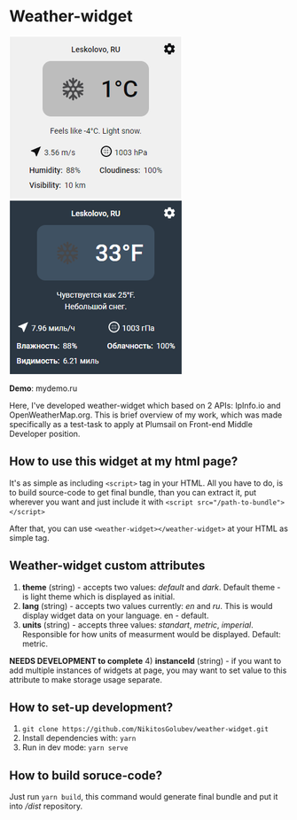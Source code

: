 # Weather-widget

![Light theme](https://raw.githubusercontent.com/NikitosGolubev/images/master/widget-light.png)
![Dark theme](https://raw.githubusercontent.com/NikitosGolubev/images/master/widget-dark.png)

**Demo**: mydemo.ru

Here, I've developed weather-widget which based on 2 APIs: IpInfo.io and OpenWeatherMap.org.
This is brief overview of my work, which was made specifically as a test-task to apply at Plumsail on Front-end Middle Developer position.

## How to use this widget at my html page?
It's as simple as including ```<script>``` tag in your HTML. All you have to do, is to build source-code to get final bundle, than you can extract it, put wherever you want and just include it with ```<script src="/path-to-bundle"></script>```

After that, you can use ```<weather-widget></weather-widget>``` at your HTML as simple tag.

## Weather-widget custom attributes

1) **theme** (string) - accepts two values: *default* and *dark*. Default theme - is light theme which is displayed as initial.
2) **lang** (string) - accepts two values currently: *en* and *ru*. This is would display widget data on your language. en - default.
3) **units** (string) - accepts three values: *standart*, *metric*, *imperial*. Responsible for how units of measurment would be displayed. Default: metric.

**NEEDS DEVELOPMENT to complete**
4) **instanceId** (string) - if you want to add multiple instances of widgets at page, you may want to set value to this attribute to make storage usage separate.

## How to set-up development?
1) ```git clone https://github.com/NikitosGolubev/weather-widget.git```
2) Install dependencies with: ```yarn```
3) Run in dev mode: ```yarn serve```

## How to build soruce-code?
Just run ```yarn build```, this command would generate final bundle and put it into */dist* repository.
